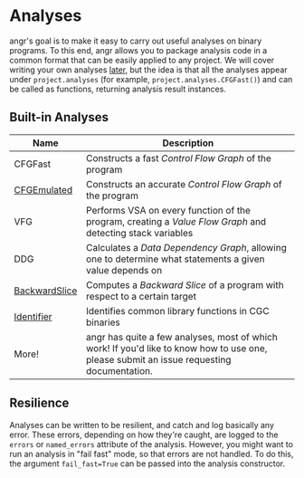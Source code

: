 # Analyses

angr's goal is to make it easy to carry out useful analyses on binary programs.
To this end, angr allows you to package analysis code in a common format that can be easily applied to any project.
We will cover writing your own analyses [later](analysis_writing.md), but the idea is that all the analyses appear under `project.analyses` (for example, `project.analyses.CFGFast()`) and can be called as functions, returning analysis result instances.

## Built-in Analyses

| Name                                        | Description                                                                                                                               |
| --------                                    | -------------                                                                                                                             |
| CFGFast                                     | Constructs a fast *Control Flow Graph* of the program                                                                                     |
| [CFGEmulated](analyses/cfg_emulated.md)     | Constructs an accurate *Control Flow Graph* of the program                                                                                |
| VFG                                         | Performs VSA on every function of the program, creating a *Value Flow Graph* and detecting stack variables                                |
| DDG                                         | Calculates a *Data Dependency Graph*, allowing one to determine what statements a given value depends on                                  |
| [BackwardSlice](analyses/backward_slice.md) | Computes a *Backward Slice* of a program with respect to a certain target                                                                 |
| [Identifier](analyses/identifier.md)        | Identifies common library functions in CGC binaries                                                                                       |
| More!                                       | angr has quite a few analyses, most of which work! If you'd like to know how to use one, please submit an issue requesting documentation. |

## Resilience

Analyses can be written to be resilient, and catch and log basically any error.
These errors, depending on how they're caught, are logged to the `errors` or `named_errors` attribute of the analysis.
However, you might want to run an analysis in "fail fast" mode, so that errors are not handled.
To do this, the argument `fail_fast=True` can be passed into the analysis constructor.
